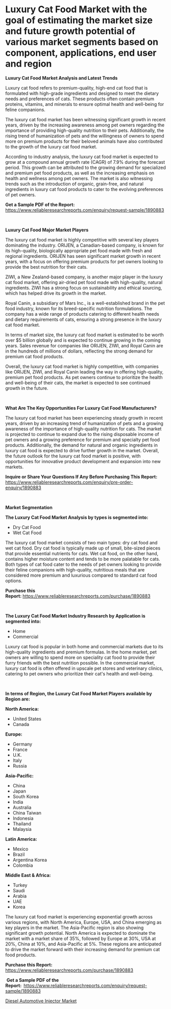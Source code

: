 <p><h1>Luxury Cat Food Market with the goal of estimating the market size and future growth potential of various market segments based on component, applications, end user and region</h1></p><p><strong>Luxury Cat Food Market Analysis and Latest Trends</strong></p>
<p><p>Luxury cat food refers to premium-quality, high-end cat food that is formulated with high-grade ingredients and designed to meet the dietary needs and preferences of cats. These products often contain premium proteins, vitamins, and minerals to ensure optimal health and well-being for feline companions.</p><p>The luxury cat food market has been witnessing significant growth in recent years, driven by the increasing awareness among pet owners regarding the importance of providing high-quality nutrition to their pets. Additionally, the rising trend of humanization of pets and the willingness of owners to spend more on premium products for their beloved animals have also contributed to the growth of the luxury cat food market.</p><p>According to industry analysis, the luxury cat food market is expected to grow at a compound annual growth rate (CAGR) of 7.9% during the forecast period. This growth can be attributed to the growing demand for specialized and premium pet food products, as well as the increasing emphasis on health and wellness among pet owners. The market is also witnessing trends such as the introduction of organic, grain-free, and natural ingredients in luxury cat food products to cater to the evolving preferences of pet owners.</p></p>
<p><strong>Get a Sample PDF of the Report:&nbsp;</strong> <a href="https://www.reliableresearchreports.com/enquiry/request-sample/1890883">https://www.reliableresearchreports.com/enquiry/request-sample/1890883</a></p>
<p>&nbsp;</p>
<p><strong>Luxury Cat Food Major Market Players</strong></p>
<p><p>The luxury cat food market is highly competitive with several key players dominating the industry. ORIJEN, a Canadian-based company, is known for its high-quality, biologically appropriate pet food made with fresh and regional ingredients. ORIJEN has seen significant market growth in recent years, with a focus on offering premium products for pet owners looking to provide the best nutrition for their cats.</p><p>ZIWI, a New Zealand-based company, is another major player in the luxury cat food market, offering air-dried pet food made with high-quality, natural ingredients. ZIWI has a strong focus on sustainability and ethical sourcing, which has helped drive its growth in the market.</p><p>Royal Canin, a subsidiary of Mars Inc., is a well-established brand in the pet food industry, known for its breed-specific nutrition formulations. The company has a wide range of products catering to different health needs and dietary requirements of cats, ensuring a strong presence in the luxury cat food market.</p><p>In terms of market size, the luxury cat food market is estimated to be worth over $5 billion globally and is expected to continue growing in the coming years. Sales revenue for companies like ORIJEN, ZIWI, and Royal Canin are in the hundreds of millions of dollars, reflecting the strong demand for premium cat food products.</p><p>Overall, the luxury cat food market is highly competitive, with companies like ORIJEN, ZIWI, and Royal Canin leading the way in offering high-quality, premium pet food products. As pet owners continue to prioritize the health and well-being of their cats, the market is expected to see continued growth in the future.</p></p>
<p>&nbsp;</p>
<p><strong>What Are The Key Opportunities For Luxury Cat Food Manufacturers?</strong></p>
<p><p>The luxury cat food market has been experiencing steady growth in recent years, driven by an increasing trend of humanization of pets and a growing awareness of the importance of high-quality nutrition for cats. The market is projected to continue to expand due to the rising disposable income of pet owners and a growing preference for premium and specialty pet food products. Additionally, the demand for natural and organic ingredients in luxury cat food is expected to drive further growth in the market. Overall, the future outlook for the luxury cat food market is positive, with opportunities for innovative product development and expansion into new markets.</p></p>
<p><strong>Inquire or Share Your Questions If Any Before Purchasing This Report:</strong> <a href="https://www.reliableresearchreports.com/enquiry/pre-order-enquiry/1890883">https://www.reliableresearchreports.com/enquiry/pre-order-enquiry/1890883</a></p>
<p>&nbsp;</p>
<p><strong>Market Segmentation</strong></p>
<p><strong>The Luxury Cat Food Market Analysis by types is segmented into:</strong></p>
<p><ul><li>Dry Cat Food</li><li>Wet Cat Food</li></ul></p>
<p><p>The luxury cat food market consists of two main types: dry cat food and wet cat food. Dry cat food is typically made up of small, bite-sized pieces that provide essential nutrients for cats. Wet cat food, on the other hand, contains higher moisture content and tends to be more palatable for cats. Both types of cat food cater to the needs of pet owners looking to provide their feline companions with high-quality, nutritious meals that are considered more premium and luxurious compared to standard cat food options.</p></p>
<p><strong>Purchase this Report:&nbsp;</strong><a href="https://www.reliableresearchreports.com/purchase/1890883">https://www.reliableresearchreports.com/purchase/1890883</a></p>
<p>&nbsp;</p>
<p><strong>The Luxury Cat Food Market Industry Research by Application is segmented into:</strong></p>
<p><ul><li>Home</li><li>Commercial</li></ul></p>
<p><p>Luxury cat food is popular in both home and commercial markets due to its high-quality ingredients and premium formulas. In the home market, pet owners are willing to spend more on speciality cat food to provide their furry friends with the best nutrition possible. In the commercial market, luxury cat food is often offered in upscale pet stores and veterinary clinics, catering to pet owners who prioritize their cat's health and well-being.</p></p>
<p>&nbsp;</p>
<p><strong>In terms of Region, the Luxury Cat Food Market Players available by Region are:</strong></p>
<p>
    <p> <strong> North America: </strong>
        <ul>
            <li>United States</li>
            <li>Canada</li>
        </ul>
        </p> 
    <p> <strong> Europe: </strong>
        <ul>
            <li>Germany</li>
            <li>France</li>
            <li>U.K.</li>
            <li>Italy</li>
            <li>Russia</li>
        </ul>
        </p> 
    <p> <strong> Asia-Pacific: </strong>
        <ul>
            <li>China</li>
            <li>Japan</li>
            <li>South Korea</li>
            <li>India</li>
            <li>Australia</li>
            <li>China Taiwan</li>
            <li>Indonesia</li>
            <li>Thailand</li>
            <li>Malaysia</li>
        </ul>
        </p> 
    <p> <strong> Latin America: </strong>
        <ul>
            <li>Mexico</li>
            <li>Brazil</li>
            <li>Argentina Korea</li>
            <li>Colombia</li>
        </ul>
        </p> 
    <p> <strong> Middle East & Africa: </strong>
        <ul>
            <li>Turkey</li>
            <li>Saudi</li>
            <li>Arabia</li>
            <li>UAE</li>
            <li>Korea</li>
        </ul>
    </p>
    </p>
<p><p>The luxury cat food market is experiencing exponential growth across various regions, with North America, Europe, USA, and China emerging as key players in the market. The Asia-Pacific region is also showing significant growth potential. North America is expected to dominate the market with a market share of 35%, followed by Europe at 30%, USA at 20%, China at 10%, and Asia-Pacific at 5%. These regions are anticipated to drive the market forward with their increasing demand for premium cat food products.</p></p>
<p><strong>Purchase this Report: </strong><a href="https://www.reliableresearchreports.com/purchase/1890883">https://www.reliableresearchreports.com/purchase/1890883</a></p>
<p>&nbsp;<strong>Get a Sample PDF of the Report:&nbsp;&nbsp;</strong><a href="https://www.reliableresearchreports.com/enquiry/request-sample/1890883">https://www.reliableresearchreports.com/enquiry/request-sample/1890883</a></p>
<p><strong></strong></p>
<p><p><a href="https://thundering-castanet-c65.notion.site/Diesel-Automotive-Injector-Market-Offer-Valuable-Insights-into-Market-Size-Market-Share-Market-Tre-f6326259e4104b3380513c0fc27c9edf">Diesel Automotive Injector Market</a></p></p>